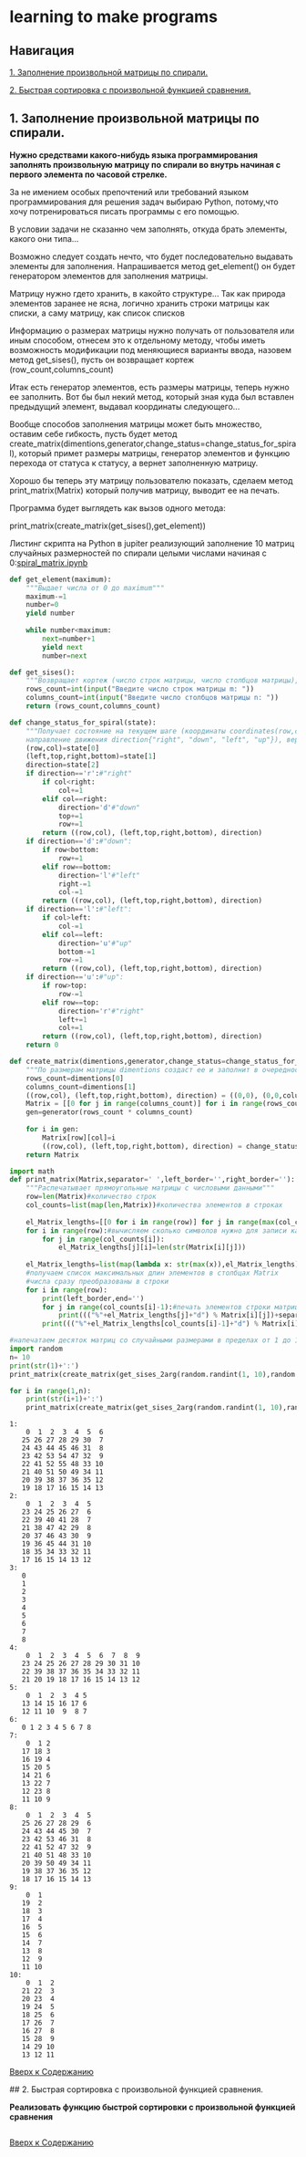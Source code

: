 <!DOCTYPE html>
<html>
<head>
  <meta charset="utf-8">
  <base href="https://github.com/PavlyukovVladimir/learning-to-make-programs/blob/master/" ></base>
</head>
<body>

  # learning to make programs
  
  ## Навигация <a name="navigation"></a>
  
  <p><a href="#spiral_matrix">1. Заполнение произвольной матрицы по спирали.</a></p>
  
  <p><a href="#quick_sorting">2. Быстрая сортировка с произвольной функцией сравнения.</a></p>
  
  ## 1. Заполнение произвольной матрицы по спирали. <a name="spiral_matrix"></a>
  
  <p><B>Нужно средствами какого-нибудь языка программирования заполнять произвольную матрицу по спирали во внутрь начиная с первого элемента по часовой стрелке.</B></p>
  <p>За не имением особых препочтений или требований языком программирования для решения задач выбираю Python, потому,что хочу потренироваться писать программы с его помощью.</p>
  <p>В условии задачи не сказанно чем заполнять, откуда брать элементы, какого они типа...</p>
  <p>Возможно следует создать нечто, что будет последовательно выдавать элементы для заполнения. Напрашивается метод get_element() он будет генератором элементов для заполнения матрицы.</p>
  <p>Матрицу нужно гдето хранить, в какойто структуре... Так как природа элементов заранее не ясна, логично хранить строки матрицы как списки, а саму матрицу, как список списков</p>
  <p>Информацию о размерах матрицы нужно получать от пользователя или иным способом, отнесем это к отдельному методу, чтобы иметь возможность модификации под меняющиеся варианты ввода, назовем метод get_sises(), пусть он возвращает кортеж (row_count,columns_count)</p>
  <p>Итак есть генератор элементов, есть размеры матрицы, теперь нужно ее заполнить. Вот бы был некий метод, который зная куда был вставлен предыдущий элемент, выдавал координаты следующего...</p>
<p>Вообще способов заполнения матрицы может быть множество, оставим себе гибкость, пусть будет метод create_matrix(dimentions,generator,change_status=change_status_for_spiral), который примет размеры матрицы, генератор элементов и функцию перехода от статуса к статусу, а вернет заполненную матрицу.</p>
<p>Хорошо бы теперь эту матрицу пользователю показать, сделаем метод print_matrix(Matrix) который получив матрицу, выводит ее на печать.</p>
<p>Программа будет выглядеть как вызов одного метода:</p>
<p>print_matrix(create_matrix(get_sises(),get_element))</p>

<p>Листинг скрипта на Python в jupiter реализующий заполнение 10 матриц случайных размерностей по спирали целыми числами начиная с 0:<a href='https://github.com/PavlyukovVladimir/learning-to-make-programs/blob/master/spiral_matrix.ipynb'>spiral_matrix.ipynb</a></p>

```Python
def get_element(maximum):
    """Выдает числа от 0 до maximum"""
    maximum-=1
    number=0
    yield number
    
    while number<maximum:
        next=number+1
        yield next
        number=next
```

```Python
def get_sises():
    """Возвращает кортеж (число строк матрицы, число столбцов матрицы), запрашивая числа у пользователя"""
    rows_count=int(input("Введите число строк матрицы m: "))
    columns_count=int(input("Введите число столбцов матрицы n: "))
    return (rows_count,columns_count)
```

```Python
def change_status_for_spiral(state):
    """Получает состояние на текущем шаге (координаты coordinates(row,col),границы border(left,top,right,bottom),
    направление движения direction{"right", "down", "left", "up"}), вернет на следующем"""
    (row,col)=state[0]
    (left,top,right,bottom)=state[1]
    direction=state[2]
    if direction=='r':#"right"
        if col<right:
            col+=1
        elif col==right:
            direction='d'#"down"
            top+=1
            row+=1
        return ((row,col), (left,top,right,bottom), direction)
    if direction=='d':#"down":
        if row<bottom:
            row+=1
        elif row==bottom:
            direction='l'#"left"
            right-=1
            col-=1
        return ((row,col), (left,top,right,bottom), direction)
    if direction=='l':#"left":
        if col>left:
            col-=1
        elif col==left:
            direction='u'#"up"
            bottom-=1
            row-=1
        return ((row,col), (left,top,right,bottom), direction)
    if direction=='u':#"up":
        if row>top:
            row-=1
        elif row==top:
            direction='r'#"right"
            left+=1
            col+=1
        return ((row,col), (left,top,right,bottom), direction)
    return 0
```

```Python
def create_matrix(dimentions,generator,change_status=change_status_for_spiral):
    """По размерам матрицы dimentions создаст ее и заполнит в очередности регулируемой change_status, получая элементы из generator"""
    rows_count=dimentions[0]
    columns_count=dimentions[1]
    ((row,col), (left,top,right,bottom), direction) = ((0,0), (0,0,columns_count-1,rows_count-1), 'r')
    Matrix = [[0 for j in range(columns_count)] for i in range(rows_count)]
    gen=generator(rows_count * columns_count)
    
    for i in gen:
        Matrix[row][col]=i
        ((row,col), (left,top,right,bottom), direction) = change_status(((row,col), (left,top,right,bottom), direction))
    return Matrix
```

```Python
import math
def print_matrix(Matrix,separator=' ',left_border='',right_border=''):
    """Распечатывает прямоугольные матрицы с числовыми данными"""
    row=len(Matrix)#количество строк
    col_counts=list(map(len,Matrix))#количества элементов в строках
    
    el_Matrix_lengths=[[0 for i in range(row)] for j in range(max(col_counts))]#транспонированная матрица
    for i in range(row):#вычисляем сколько символов нужно для записи каждого элемента
        for j in range(col_counts[i]):
            el_Matrix_lengths[j][i]=len(str(Matrix[i][j]))
            
    el_Matrix_lengths=list(map(lambda x: str(max(x)),el_Matrix_lengths))
    #получаем список максимальных длин элементов в столбцах Matrix
    #числа сразу преобразованы в строки
    for i in range(row):
        print(left_border,end='')
        for j in range(col_counts[i]-1):#печать элементов строки матрицы кроме последнего в одной строке
            print((("%"+el_Matrix_lengths[j]+"d") % Matrix[i][j])+separator,end='')
        print((("%"+el_Matrix_lengths[col_counts[i]-1]+"d") % Matrix[i][col_counts[i]-1])+right_border)
```

```Python
#напечатаем десяток матриц со случайными размерами в пределах от 1 до 10
import random
n= 10
print(str(1)+':')
print_matrix(create_matrix(get_sises_2arg(random.randint(1, 10),random.randint(1, 10)),get_element),' ','   ')

for i in range(1,n):
    print(str(i+1)+':')
    print_matrix(create_matrix(get_sises_2arg(random.randint(1, 10),random.randint(1, 10)),get_element),' ','   ')
```

```
1:
    0  1  2  3  4  5  6
   25 26 27 28 29 30  7
   24 43 44 45 46 31  8
   23 42 53 54 47 32  9
   22 41 52 55 48 33 10
   21 40 51 50 49 34 11
   20 39 38 37 36 35 12
   19 18 17 16 15 14 13
2:
    0  1  2  3  4  5
   23 24 25 26 27  6
   22 39 40 41 28  7
   21 38 47 42 29  8
   20 37 46 43 30  9
   19 36 45 44 31 10
   18 35 34 33 32 11
   17 16 15 14 13 12
3:
   0
   1
   2
   3
   4
   5
   6
   7
   8
4:
    0  1  2  3  4  5  6  7  8  9
   23 24 25 26 27 28 29 30 31 10
   22 39 38 37 36 35 34 33 32 11
   21 20 19 18 17 16 15 14 13 12
5:
    0  1  2  3  4 5
   13 14 15 16 17 6
   12 11 10  9  8 7
6:
   0 1 2 3 4 5 6 7 8
7:
    0  1 2
   17 18 3
   16 19 4
   15 20 5
   14 21 6
   13 22 7
   12 23 8
   11 10 9
8:
    0  1  2  3  4  5
   25 26 27 28 29  6
   24 43 44 45 30  7
   23 42 53 46 31  8
   22 41 52 47 32  9
   21 40 51 48 33 10
   20 39 50 49 34 11
   19 38 37 36 35 12
   18 17 16 15 14 13
9:
    0  1
   19  2
   18  3
   17  4
   16  5
   15  6
   14  7
   13  8
   12  9
   11 10
10:
    0  1  2
   21 22  3
   20 23  4
   19 24  5
   18 25  6
   17 26  7
   16 27  8
   15 28  9
   14 29 10
   13 12 11
```

<p><a href="#navigation">Вверх к Содержанию</a></p>
  ## 2. Быстрая сортировка с произвольной функцией сравнения. <a name="quick_sorting"></a>
  
  <p><B>Реализовать функцию быстрой сортировки с произвольной функцией сравнения</B></p>
  <p></p>
  <p></p>
  <p></p>
  <p></p>
  
  ```Python
  
  ```
  
<p><a href="#navigation">Вверх к Содержанию</a></p>

</body>
</html>
